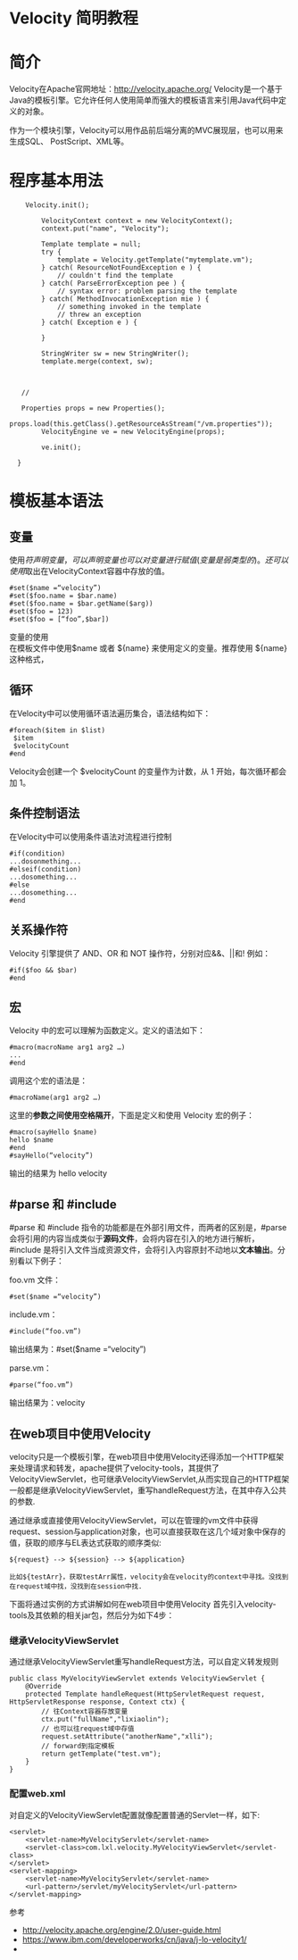 # Velocity 简明教程

# 简介
Velocity在Apache官网地址：http://velocity.apache.org/
Velocity是一个基于Java的模板引擎。它允许任何人使用简单而强大的模板语言来引用Java代码中定义的对象。

作为一个模块引擎，Velocity可以用作品前后端分离的MVC展现层，也可以用来生成SQL、 PostScript、XML等。


# 程序基本用法


```
    Velocity.init();

        VelocityContext context = new VelocityContext();
        context.put("name", "Velocity");

        Template template = null;
        try {
            template = Velocity.getTemplate("mytemplate.vm");
        } catch( ResourceNotFoundException e ) {
            // couldn't find the template
        } catch( ParseErrorException pee ) {
            // syntax error: problem parsing the template
        } catch( MethodInvocationException mie ) {
            // something invoked in the template
            // threw an exception
        } catch( Exception e ) {

        }

        StringWriter sw = new StringWriter();
        template.merge(context, sw);
        
        
        
   //
   
   Properties props = new Properties();
        props.load(this.getClass().getResourceAsStream("/vm.properties"));
        VelocityEngine ve = new VelocityEngine(props);

        ve.init();

  }
```


# 模板基本语法
## 变量
使用$符声明变量，可以声明变量也可以对变量进行赋值(变量是弱类型的)。还可以使用$取出在VelocityContext容器中存放的值。

```
#set($name =“velocity”)
#set($foo.name = $bar.name)
#set($foo.name = $bar.getName($arg))
#set($foo = 123)
#set($foo = [“foo”,$bar])
```

变量的使用  
在模板文件中使用$name 或者 ${name} 来使用定义的变量。推荐使用 ${name} 这种格式，

## 循环
在Velocity中可以使用循环语法遍历集合，语法结构如下：

```
#foreach($item in $list)
 $item
 $velocityCount 
#end
```
Velocity会创建一个 $velocityCount 的变量作为计数，从 1 开始，每次循环都会加 1。

## 条件控制语法
在Velocity中可以使用条件语法对流程进行控制


```
#if(condition)
...dosonmething...
#elseif(condition)
...dosomething...
#else
...dosomething...
#end
```

## 关系操作符

Velocity 引擎提供了 AND、OR 和 NOT 操作符，分别对应&&、||和! 例如：

```
#if($foo && $bar)
#end
```
## 宏

Velocity 中的宏可以理解为函数定义。定义的语法如下：

```
#macro(macroName arg1 arg2 …)
...
#end
```

调用这个宏的语法是：

```
#macroName(arg1 arg2 …)
```

这里的**参数之间使用空格隔开**，下面是定义和使用 Velocity 宏的例子：


```
#macro(sayHello $name)
hello $name
#end
#sayHello(“velocity”)
```
输出的结果为 hello velocity

## #parse 和 #include

#parse 和 #include 指令的功能都是在外部引用文件，而两者的区别是，#parse 会将引用的内容当成类似于**源码文件**，会将内容在引入的地方进行解析，#include 是将引入文件当成资源文件，会将引入内容原封不动地以**文本输出**。分别看以下例子：

foo.vm 文件：
```
#set($name =“velocity”)
```
include.vm：
```
#include(“foo.vm”)
```
输出结果为：#set($name =“velocity”)

parse.vm：
```
#parse(“foo.vm”)
```
输出结果为：velocity  

## 在web项目中使用Velocity
velocity只是一个模板引擎，在web项目中使用Velocity还得添加一个HTTP框架来处理请求和转发，apache提供了velocity-tools，其提供了VelocityViewServlet，也可继承VelocityViewServlet,从而实现自己的HTTP框架
一般都是继承VelocityViewServlet，重写handleRequest方法，在其中存入公共的参数.

通过继承或直接使用VelocityViewServlet，可以在管理的vm文件中获得request、session与application对象，也可以直接获取在这几个域对象中保存的值，获取的顺序与EL表达式获取的顺序类似:

```
${request} --> ${session} --> ${application}

比如${testArr}，获取testArr属性，velocity会在velocity的context中寻找。没找到在request域中找，没找到在session中找.
```


下面将通过实例的方式讲解如何在web项目中使用Velocity
首先引入velocity-tools及其依赖的相关jar包，然后分为如下4步：

### 继承VelocityViewServlet
通过继承VelocityViewServlet重写handleRequest方法，可以自定义转发规则

```
public class MyVelocityViewServlet extends VelocityViewServlet {
    @Override
    protected Template handleRequest(HttpServletRequest request, HttpServletResponse response, Context ctx) {
        // 往Context容器存放变量
        ctx.put("fullName","lixiaolin");
        // 也可以往request域中存值
        request.setAttribute("anotherName","xlli");
        // forward到指定模板
        return getTemplate("test.vm");
    }
}
```
### 配置web.xml
对自定义的VelocityViewServlet配置就像配置普通的Servlet一样，如下:

```
<servlet>
    <servlet-name>MyVelocityServlet</servlet-name>
    <servlet-class>com.lxl.velocity.MyVelocityViewServlet</servlet-class>
</servlet>
<servlet-mapping>
    <servlet-name>MyVelocityServlet</servlet-name>
    <url-pattern>/servlet/myVelocityServlet</url-pattern>
</servlet-mapping>
```

参考
-  http://velocity.apache.org/engine/2.0/user-guide.html
-  https://www.ibm.com/developerworks/cn/java/j-lo-velocity1/
-  

